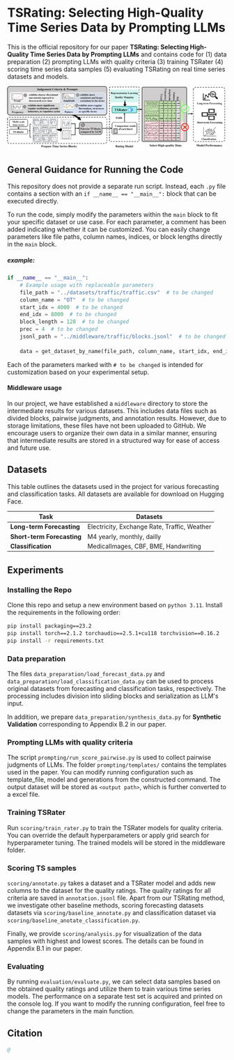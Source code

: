 # **TSRating: Selecting High-Quality Time Series Data by Prompting LLMs**
This is the official repository for our paper **TSRating: Selecting High-Quality Time Series Data by Prompting LLMs**
and contains code for (1) data preparation (2) prompting LLMs with quality criteria (3) training TSRater  (4) scoring time series data samples  (5) evaluating TSRating on real time series datasets and models.

![overview](.\assets\overview.png)

## General Guidance for Running the Code

This repository does not provide a separate run script. Instead, each `.py` file contains a section with an `if __name__ == "__main__":` block that can be executed directly.

To run the code, simply modify the parameters within the `main` block to fit your specific dataset or use case. For each parameter, a comment has been added indicating whether it can be customized. You can easily change parameters like file paths, column names, indices, or block lengths directly in the `main` block.

##### example:

```python
if __name__ == "__main__": 
    # Example usage with replaceable parameters
    file_path = "../datasets/traffic/traffic.csv"  # to be changed
    column_name = "OT"  # to be changed
    start_idx = 4000  # to be changed
    end_idx = 8000  # to be changed
    block_length = 128  # to be changed
    prec = 4  # to be changed
    jsonl_path = "../middleware/traffic/blocks.jsonl"  # to be changed

    data = get_dataset_by_name(file_path, column_name, start_idx, end_idx, prec, block_length)

```

Each of the parameters marked with `# to be changed` is intended for customization based on your experimental setup.

#### Middleware usage

In our project, we have established a `middleware` directory to store the intermediate results for various datasets. This includes data files such as divided blocks, pairwise judgments, and annotation results. However, due to storage limitations, these files have not been uploaded to GitHub. We encourage users to organize their own data in a similar manner, ensuring that intermediate results are stored in a structured way for ease of access and future use.

## Datasets

This table outlines the datasets used in the project for various forecasting and classification tasks. All datasets are available for download on Hugging Face.

| **Task**                   | **Dataset**s                                 |
| -------------------------- | -------------------------------------------- |
| **Long-term Forecasting**  | Electricity, Exchange Rate, Traffic, Weather |
| **Short-term Forecasting** | M4 yearly, monthly, dailly                   |
| **Classification**         | MedicalImages, CBF, BME, Handwriting         |

## Experiments
### Installing the Repo
Clone this repo and setup a new environment based on `python 3.11`. Install the requirements in the following order:
```bash
pip install packaging==23.2
pip install torch==2.1.2 torchaudio==2.5.1+cu118 torchvision==0.16.2
pip install -r requirements.txt
```

### Data preparation

The files `data_preparation/load_forecast_data.py`  and `data_preparation/load_classification_data.py`  can be used to process original datasets from forecasting and classification tasks, respectively.  The processing includes division into sliding blocks and serialization as LLM's input. 

In addition, we prepare `data_preparation/synthesis_data.py` for **Synthetic Validation** corresponding to Appendix B.2 in our paper. 

### Prompting LLMs with quality criteria

The script `prompting/run_score_pairwise.py` is used to collect pairwise judgments of LLMs.  The folder `prompting/templates/` contains the templates used in the paper. You can modify running configuration such as template_file, model and generations from the constructed command. The output dataset will be stored as `<output path>`, which is further converted to a excel file. 

### Training TSRater
Run `scoring/train_rater.py` to train the TSRater models for quality criteria. You can override the default hyperparameters or apply grid search for hyperparameter tuning. The trained models will be stored in the middleware folder.
### Scoring TS samples
`scoring/annotate.py` takes a dataset and a TSRater model and adds new columns to the dataset for the quality ratings. The quality ratings for all criteria are saved in `annotation.jsonl` file. Apart from our TSRating method, we investigate other baseline methods, scoring forecasting datasets datasets via `scoring/baseline_annotate.py` and classification dataset via `scoring/baseline_anotate_classification.py`. 

Finally, we provide `scoring/analysis.py` for visualization of the data samples with highest and lowest scores. The details can be found in Appendix B.1 in our paper.


### Evaluating
By running `evaluation/evaluate.py`, we can select data samples based on the obtained quality ratings and utilize them to train various time series models. The performance on a separate test set is acquired and printed on the console log. If you want to modify the running configuration, feel free to change the parameters in the main function.

## Citation
```bibtex
@
```
